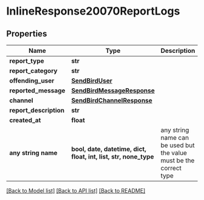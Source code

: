 # InlineResponse20070ReportLogs


## Properties
Name | Type | Description | Notes
------------ | ------------- | ------------- | -------------
**report_type** | **str** |  | [optional] 
**report_category** | **str** |  | [optional] 
**offending_user** | [**SendBirdUser**](SendBirdUser.md) |  | [optional] 
**reported_message** | [**SendBirdMessageResponse**](SendBirdMessageResponse.md) |  | [optional] 
**channel** | [**SendBirdChannelResponse**](SendBirdChannelResponse.md) |  | [optional] 
**report_description** | **str** |  | [optional] 
**created_at** | **float** |  | [optional] 
**any string name** | **bool, date, datetime, dict, float, int, list, str, none_type** | any string name can be used but the value must be the correct type | [optional]

[[Back to Model list]](../README.md#documentation-for-models) [[Back to API list]](../README.md#documentation-for-api-endpoints) [[Back to README]](../README.md)


